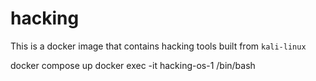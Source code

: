 # hacking

This is a docker image that contains hacking tools built from `kali-linux`

docker compose up
docker exec -it hacking-os-1 /bin/bash
